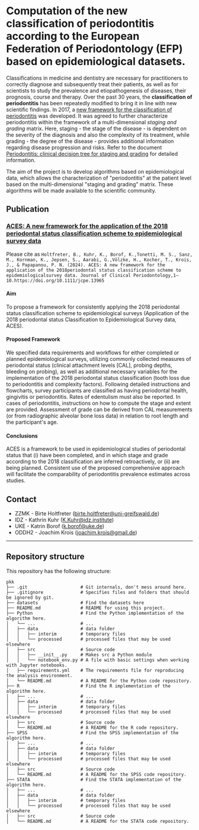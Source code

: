 # Computation of the new classification of periodontitis according to the European Federation of Periodontology (EFP) based on epidemiological datasets.

Classifications in medicine and dentistry are necessary for practitioners to correctly diagnose and subsequently treat their patients, as well as for scientists to study the prevalence and etiopathogenesis of diseases, their prognosis, course and therapy. Over the past 30 years, the **classification of periodontitis** has been repeatedly modified to bring it in line with new scientific findings. In 2017, a [new framework for the classification of periodontitis](https://www.efp.org/publications-education/new-classification/overview/) was developed. It was agreed to further characterize periodontitis within the framework of a multi-dimensional *staging and grading* matrix. Here, staging - the stage of the disease - is dependent on the severity of the diagnosis and also the complexity of its treatment, while grading - the degree of the disease - provides additional information regarding disease progression and risks. Refer to the document [Periodontitis: clinical decision tree for staging and grading](https://www.efp.org/fileadmin/uploads/efp/Documents/Campaigns/New_Classification/Guidance_Notes/report-02b.pdf) for detailed information. 

The aim of the project is to develop algorithms based on epidemiological data, which allows the characterization of "periodontitis" at the patient level based on the multi-dimensional "staging and grading" matrix. These algorithms will be made available to the scientific community. 


## Publication


### [**ACES: A new framework for the application of the 2018 periodontal status classification scheme to epidemiological survey data**](https://onlinelibrary.wiley.com/doi/10.1111/jcpe.13965)

Please cite as `Holtfreter, B., Kuhr, K., Borof, K.,Tonetti, M. S., Sanz, M., Kornman, K., Jepsen, S., Aarabi, G.,Völzke, H., Kocher, T., Krois, J., & Papapanou, P. N. (2024). ACES: A new framework for the application of the 2018periodontal status classification scheme to epidemiologicalsurvey data. Journal of Clinical Periodontology,1–10.https://doi.org/10.1111/jcpe.13965`

#### Aim
To propose a framework for consistently applying the 2018 periodontal status classification scheme to epidemiological surveys (Application of the 2018 periodontal status Classification to Epidemiological Survey data, ACES).

#### Proposed Framework
We specified data requirements and workflows for either completed or planned epidemiological surveys, utilizing commonly collected measures of periodontal status (clinical attachment levels [CAL], probing depths, bleeding on probing), as well as additional necessary variables for the implementation of the 2018 periodontal status classification (tooth loss due to periodontitis and complexity factors). Following detailed instructions and flowcharts, survey participants are classified as having periodontal health, gingivitis or periodontitis. Rates of edentulism must also be reported. In cases of periodontitis, instructions on how to compute the stage and extent are provided. Assessment of grade can be derived from CAL measurements (or from radiographic alveolar bone loss data) in relation to root length and the participant's age.

#### Conclusions
ACES is a framework to be used in epidemiological studies of periodontal status that (i) have been completed, and in which stage and grade according to the 2018 classification are inferred retroactively, or (ii) are being planned. Consistent use of the proposed comprehensive approach will facilitate the comparability of periodontitis prevalence estimates across studies.


## Contact

* ZZMK - Birte Holtfreter (birte.holtfreter@uni-greifswald.de)
* IDZ - Kathrin Kuhr (K.Kuhr@idz.institute)
* UKE -  Katrin Borof (k.borof@uke.de)
* ODDH2 - Joachim Krois (joachim.krois@gmail.de)

***

## Repository structure

This repository has the following structure:

    pkk
    ├── .git                    # Git internals, don't mess around here.
    ├── .gitignore              # Specifies files and folders that should be ignored by git.
    ├── datasets                # Find the datasets here 
    ├── README.md               # README for using this project.    
    ├── Python                  # Find the Python implementation of the algorithm here.
    │   └── ...                 # ...
    │   ├── data                # data folder
    │   │   ├── interim         # temporary files
    │   │   └── processed       # processed files that may be used elsewhere
    │   ├── src                 # Source code
    │   │   ├── __init__.py     # Makes src a Python module
    │   │   └── notebook_env.py # A file with basic settings when working with Jupyter notebooks.
    │   ├── requirements.yml    # The requirements file for reproducing the analysis environment. 
    │   └── README.md           # A README for the Python code repository.
    ├── R                       # Find the R implementation of the algorithm here.
    │   ├── ...                 # ...
    │   ├── data                # data folder
    │   │   ├── interim         # temporary files
    │   │   └── processed       # processed files that may be used elsewhere
    │   ├── src                 # Source code
    │   └── README.md           # A README for the R code repository.
    ├── SPSS                    # Find the SPSS implementation of the algorithm here.
    │   ├── ...                 # ...
    │   ├── data                # data folder
    │   │   ├── interim         # temporary files
    │   │   └── processed       # processed files that may be used elsewhere
    │   ├── src                 # Source code
    │   └── README.md           # A README for the SPSS code repository.
    ├── STATA                   # Find the STATA implementation of the algorithm here.
    │   ├── ...                 # ...
    │   ├── data                # data folder
    │   │   ├── interim         # temporary files
    │   │   └── processed       # processed files that may be used elsewhere
    │   ├── src                 # Source code
    │   └── README.md           # A README for the STATA code repository.
    
    




